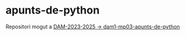 # apunts-de-python

Repositori mogut a [DAM-2023-2025 -> dam1-mp03-apunts-de-python](https://github.com/DAM-2023-2025/dam1-mp03-apunts-de-python)

